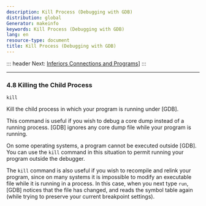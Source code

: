 ```yaml
---
description: Kill Process (Debugging with GDB)
distribution: global
Generator: makeinfo
keywords: Kill Process (Debugging with GDB)
lang: en
resource-type: document
title: Kill Process (Debugging with GDB)
---
```

::: header
Next: [Inferiors Connections and Programs](Inferiors-Connections-and-Programs.html#Inferiors-Connections-and-Programs)]
:::

---

### 4.8 Killing the Child Process

`kill`

Kill the child process in which your program is running under [GDB].

This command is useful if you wish to debug a core dump instead of a running process. [GDB] ignores any core dump file while your program is running.

On some operating systems, a program cannot be executed outside [GDB]. You can use the `kill` command in this situation to permit running your program outside the debugger.

The `kill` command is also useful if you wish to recompile and relink your program, since on many systems it is impossible to modify an executable file while it is running in a process. In this case, when you next type `run`, [GDB] notices that the file has changed, and reads the symbol table again (while trying to preserve your current breakpoint settings).
